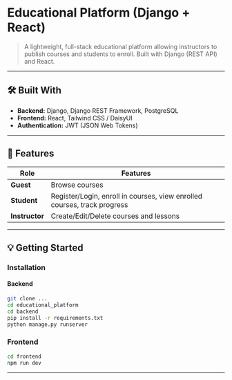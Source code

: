 # Educational Platform (Django + React)

> A lightweight, full-stack educational platform allowing instructors to publish courses and students to enroll. Built with Django (REST API) and React.

---


## 🛠️ Built With
- **Backend:** Django, Django REST Framework, PostgreSQL
- **Frontend:** React, Tailwind CSS / DaisyUI
- **Authentication:** JWT (JSON Web Tokens)

---

## 📌 Features
| Role       | Features                                                                 |
|------------|--------------------------------------------------------------------------|
| **Guest**  | Browse courses                                                           |
| **Student**| Register/Login, enroll in courses, view enrolled courses, track progress |
| **Instructor** | Create/Edit/Delete courses and lessons                               |

---


## 💡 Getting Started

### Installation
#### Backend
```bash
git clone ...
cd educational_platform
cd backend
pip install -r requirements.txt
python manage.py runserver
```
### Frontend
```bash
cd frontend
npm run dev
```
---



